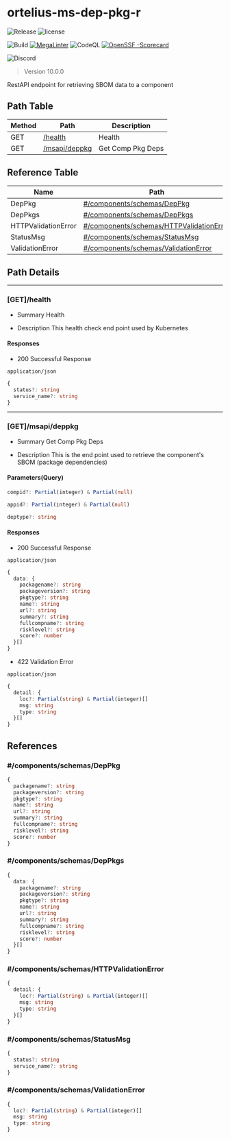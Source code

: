 # ortelius-ms-dep-pkg-r

![Release](https://img.shields.io/github/v/release/ortelius/ms-dep-pkg-r?sort=semver)
![license](https://img.shields.io/github/license/ortelius/.github)

![Build](https://img.shields.io/github/actions/workflow/status/ortelius/ms-dep-pkg-r/build-push-chart.yml)
[![MegaLinter](https://github.com/ortelius/ms-dep-pkg-r/workflows/MegaLinter/badge.svg?branch=main)](https://github.com/ortelius/ms-dep-pkg-r/actions?query=workflow%3AMegaLinter+branch%3Amain)
![CodeQL](https://github.com/ortelius/ms-dep-pkg-r/workflows/CodeQL/badge.svg)
[![OpenSSF
-Scorecard](https://api.securityscorecards.dev/projects/github.com/ortelius/ms-dep-pkg-r/badge)](https://api.securityscorecards.dev/projects/github.com/ortelius/ms-dep-pkg-r)



![Discord](https://img.shields.io/discord/722468819091849316)

> Version 10.0.0

RestAPI endpoint for retrieving SBOM data to a component

## Path Table

| Method | Path                             | Description       |
|--------|----------------------------------|-------------------|
| GET    | [/health](#gethealth)            | Health            |
| GET    | [/msapi/deppkg](#getmsapideppkg) | Get Comp Pkg Deps |

## Reference Table

| Name                | Path                                                                              | Description |
|---------------------|-----------------------------------------------------------------------------------|-------------|
| DepPkg              | [#/components/schemas/DepPkg](#componentsschemasdeppkg)                           |             |
| DepPkgs             | [#/components/schemas/DepPkgs](#componentsschemasdeppkgs)                         |             |
| HTTPValidationError | [#/components/schemas/HTTPValidationError](#componentsschemashttpvalidationerror) |             |
| StatusMsg           | [#/components/schemas/StatusMsg](#componentsschemasstatusmsg)                     |             |
| ValidationError     | [#/components/schemas/ValidationError](#componentsschemasvalidationerror)         |             |

## Path Details

***

### [GET]/health

- Summary
Health

- Description
This health check end point used by Kubernetes

#### Responses

- 200 Successful Response

`application/json`

```ts
{
  status?: string
  service_name?: string
}
```

***

### [GET]/msapi/deppkg

- Summary
Get Comp Pkg Deps

- Description
This is the end point used to retrieve the component's SBOM (package dependencies)

#### Parameters(Query)

```ts
compid?: Partial(integer) & Partial(null)
```

```ts
appid?: Partial(integer) & Partial(null)
```

```ts
deptype?: string
```

#### Responses

- 200 Successful Response

`application/json`

```ts
{
  data: {
    packagename?: string
    packageversion?: string
    pkgtype?: string
    name?: string
    url?: string
    summary?: string
    fullcompname?: string
    risklevel?: string
    score?: number
  }[]
}
```

- 422 Validation Error

`application/json`

```ts
{
  detail: {
    loc?: Partial(string) & Partial(integer)[]
    msg: string
    type: string
  }[]
}
```

## References

### #/components/schemas/DepPkg

```ts
{
  packagename?: string
  packageversion?: string
  pkgtype?: string
  name?: string
  url?: string
  summary?: string
  fullcompname?: string
  risklevel?: string
  score?: number
}
```

### #/components/schemas/DepPkgs

```ts
{
  data: {
    packagename?: string
    packageversion?: string
    pkgtype?: string
    name?: string
    url?: string
    summary?: string
    fullcompname?: string
    risklevel?: string
    score?: number
  }[]
}
```

### #/components/schemas/HTTPValidationError

```ts
{
  detail: {
    loc?: Partial(string) & Partial(integer)[]
    msg: string
    type: string
  }[]
}
```

### #/components/schemas/StatusMsg

```ts
{
  status?: string
  service_name?: string
}
```

### #/components/schemas/ValidationError

```ts
{
  loc?: Partial(string) & Partial(integer)[]
  msg: string
  type: string
}
```
